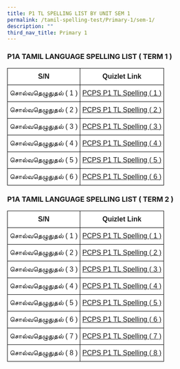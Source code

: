 ```yaml
---
title: P1 TL SPELLING LIST BY UNIT SEM 1
permalink: /tamil-spelling-test/Primary-1/sem-1/
description: ""
third_nav_title: Primary 1
---
```

### P1A TAMIL LANGUAGE SPELLING LIST ( TERM 1 )

<style type="text/css">
.tg  {border-collapse:collapse;border-spacing:0;margin:0px auto;}
.tg td{border-color:black;border-style:solid;border-width:1px;font-family:Arial, sans-serif;font-size:14px;
  overflow:hidden;padding:10px 5px;word-break:normal;}
.tg th{border-color:black;border-style:solid;border-width:1px;font-family:Arial, sans-serif;font-size:14px;
  font-weight:normal;overflow:hidden;padding:10px 5px;word-break:normal;}
.tg .tg-l70m{background-color:#FFF;font-size:16px;text-align:center;vertical-align:middle}
.tg .tg-st6x{background-color:#FFF;font-size:16px;font-weight:bold;text-align:center;vertical-align:middle}
.tg .tg-g86y{background-color:#FFF;color:#0382CB;font-size:16px;text-align:center;vertical-align:middle}
</style>
<table class="tg">
<tbody>
  <tr>
    <td class="tg-st6x">S/N</td>
    <td class="tg-st6x">Quizlet Link</td>
  </tr>
  <tr>
    <td class="tg-l70m">சொல்வதெழுதுதல் <span style="background-color:initial">( 1 )</span></td>
    <td class="tg-g86y"><a href="https://quizlet.com/275677815/pcps-p1-tl-spelling-1-flash-cards/">PCPS P1 TL Spelling ( 1 )</a><br></td>
  </tr>
  <tr>
    <td class="tg-l70m">சொல்வதெழுதுதல் <span style="background-color:initial">( 2 )</span></td>
    <td class="tg-g86y"><a href="https://quizlet.com/_4k4z1c">PCPS P1 TL Spelling ( 2 )</a><br></td>
  </tr>
  <tr>
    <td class="tg-l70m">சொல்வதெழுதுதல் <span style="background-color:initial">( 3 )</span></td>
    <td class="tg-g86y"><a href="https://quizlet.com/_4k51gt">PCPS P1 TL Spelling ( 3 )</a><br></td>
  </tr>
  <tr>
    <td class="tg-l70m">சொல்வதெழுதுதல் <span style="background-color:initial">( 4 )</span></td>
    <td class="tg-g86y"><a href="https://quizlet.com/_4k52h5">PCPS P1 TL Spelling ( 4 )</a><br></td>
  </tr>
  <tr>
    <td class="tg-l70m">சொல்வதெழுதுதல் <span style="background-color:initial">( 5 )</span></td>
    <td class="tg-g86y"><a href="https://quizlet.com/_4k539q">PCPS P1 TL Spelling ( 5 )</a><br></td>
  </tr>
  <tr>
    <td class="tg-l70m">சொல்வதெழுதுதல் <span style="background-color:initial">( 6 )</span></td>
    <td class="tg-g86y"><a href="https://quizlet.com/_4k549i">PCPS P1 TL Spelling ( 6 )</a></td>
  </tr>
</tbody>
</table>

### P1A TAMIL LANGUAGE SPELLING LIST ( TERM 2 )

<style type="text/css">
.tg  {border-collapse:collapse;border-spacing:0;margin:0px auto;}
.tg td{border-color:black;border-style:solid;border-width:1px;font-family:Arial, sans-serif;font-size:14px;
  overflow:hidden;padding:10px 5px;word-break:normal;}
.tg th{border-color:black;border-style:solid;border-width:1px;font-family:Arial, sans-serif;font-size:14px;
  font-weight:normal;overflow:hidden;padding:10px 5px;word-break:normal;}
.tg .tg-cbnv{background-color:#FFF;color:#4067AE;font-size:16px;text-align:center;vertical-align:middle}
.tg .tg-l70m{background-color:#FFF;font-size:16px;text-align:center;vertical-align:middle}
.tg .tg-st6x{background-color:#FFF;font-size:16px;font-weight:bold;text-align:center;vertical-align:middle}
</style>
<table class="tg">
<tbody>
  <tr>
    <td class="tg-st6x">S/N</td>
    <td class="tg-st6x">Quizlet Link</td>
  </tr>
  <tr>
    <td class="tg-l70m">சொல்வதெழுதுதல் ( 1 )</td>
    <td class="tg-cbnv"><a href="https://quizlet.com/_4k5aet"><span style="background-color:#FFF">PCPS P1 TL Spelling ( 1 )</span></a></td>
  </tr>
  <tr>
    <td class="tg-l70m">சொல்வதெழுதுதல் ( 2 )</td>
    <td class="tg-cbnv"><a href="https://quizlet.com/_4k59hz">PCPS P1 TL Spelling ( 2 )</a></td>
  </tr>
  <tr>
    <td class="tg-l70m">சொல்வதெழுதுதல் ( 3 )</td>
    <td class="tg-cbnv"><a href="https://quizlet.com/_4k5b12">PCPS P1 TL Spelling ( 3 )</a></td>
  </tr>
  <tr>
    <td class="tg-l70m">சொல்வதெழுதுதல் ( 4 )</td>
    <td class="tg-cbnv"><a href="https://quizlet.com/_4k5bog">PCPS P1 TL Spelling ( 4 )</a></td>
  </tr>
  <tr>
    <td class="tg-l70m">சொல்வதெழுதுதல் ( 5 )</td>
    <td class="tg-cbnv"><a href="https://quizlet.com/_4k5yey">PCPS P1 TL Spelling ( 5 )</a><span style="color:#455358"> </span></td>
  </tr>
  <tr>
    <td class="tg-l70m">சொல்வதெழுதுதல் ( 6 )</td>
    <td class="tg-cbnv"><a href="https://quizlet.com/_4k5z7m">PCPS P1 TL Spelling ( 6 )</a></td>
  </tr>
  <tr>
    <td class="tg-l70m">சொல்வதெழுதுதல் ( 7 )</td>
    <td class="tg-cbnv"><a href="https://quizlet.com/_4k5zrw">PCPS P1 TL Spelling ( 7 )</a></td>
  </tr>
  <tr>
    <td class="tg-l70m">சொல்வதெழுதுதல் ( 8 )</td>
    <td class="tg-cbnv"><a href="https://quizlet.com/_4k60g4"><span style="background-color:#FFF">PCPS P1 TL Spelling ( 8 )</span></a></td>
  </tr>
</tbody>
</table>
